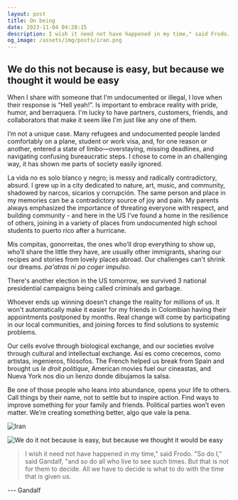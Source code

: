 ```yaml
---
layout: post
title: On being
date: 2023-11-04 04:20:15
description: I wish it need not have happened in my time," said Frodo. "So do I," said Gandalf, "and so do all who live to see such times. But that is not for them to decide. All we have to decide is what to do with the time that is given us.
og_image: /assets/img/posts/iran.png
---
```


## We do this not because is easy, but because we thought it would be easy

When I share with someone that I'm undocumented or illegal, I love when their response is “Hell yeah!”.  Is important to embrace reality with pride, humor, and berraquera. I'm lucky to have partners, customers, friends, and collaborators that make it seem like I'm just like any one of them.

I’m not a unique case. Many refugees and undocumented people landed comfortably on a plane, student or work visa, and, for one reason or another, entered a state of limbo—overstaying, missing deadlines, and navigating confusing bureaucratic steps. I chose to come in an  challenging way, it has shown me parts of society easily ignored.

La vida no es solo blanco y negro; is messy and radically contradictory, absurd. I grew up in a city dedicated to nature, art, music, and community, shadowed by narcos, sicarios y corrupción. The same person and place in my memories can be a contradictory source of joy and pain. My parents always emphasized the importance of threating everyone with respect, and building community - and here in the US I've found a home in the resilience of others, joining in a variety of places from undocumented high school students to puerto rico after a hurricane.

Mis compitas, gonorreitas, the ones who’ll drop everything to show up, who’ll share the little they have, are usually other immigrants, sharing our recipes and stories from lovely places abroad. Our challenges can't shrink our dreams. *pa'atras ni pa coger impulso*.

There's another election in the US tomorrow, we survived 3 national presidential campaigns being called criminals and garbage.

 Whoever ends up winning doesn’t change the reality for millions of us. It won't automatically make it easier for my friends in Colombian having their appointments postponed by months. Real change will come by participating in our local communities, and joining forces to find solutions to systemic problems.

Our cells evolve through biological exchange, and our societies evolve through cultural and intellectual exchange. Así es como crecemos, como artistas, ingenieros, filósofos. The French helped us break from Spain and brought us *le droit politique*, American movies fuel our cineastas, and Nueva York nos dio un lienzo donde dibujamos la salsa.

Be one of those people who leans into abundance, opens your life to others. Call things by their name, not to settle but to inspire action. Find ways to improve something for your family and friends. Political parties won’t even matter. We’re creating something better, algo que vale la pena.

![Iran](/assets/img/posts/iran.png)

![We do it not because is easy, but because we thought it would be easy](/assets/img/posts/we-do-this-not-because-is-easy-1.png)

> I wish it need not have happened in my time," said Frodo. "So do I," said Gandalf, "and so do all who live to see such times. But that is not for them to decide. All we have to decide is what to do with the time that is given us.

 --- Gandalf


